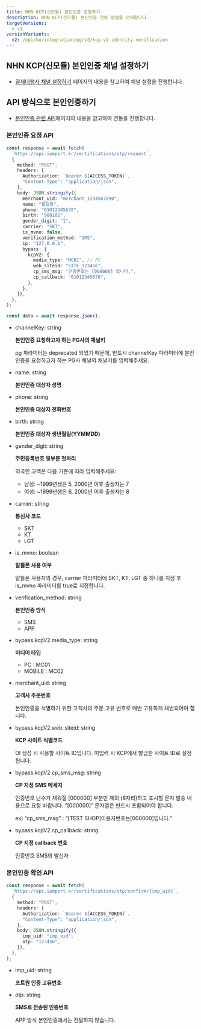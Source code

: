 ```yaml
---
title: NHN KCP(신모듈) 본인인증 연동하기
description: NHN KCP(신모듈) 본인인증 연동 방법을 안내합니다.
targetVersions:
  - v1
versionVariants:
  v2: /opi/ko/integration/pg/v2/kcp-v2-identity-verification
---
```


## NHN KCP(신모듈) 본인인증 채널 설정하기

- [결제대행사 채널 설정하기](https://developers.portone.io/opi/ko/integration/ready/readme#3-결제대행사-채널-설정하기) 페이지의 내용을 참고하여 채널 설정을 진행합니다.

## API 방식으로 본인인증하기

- [본인인증 관련 API](https://developers.portone.io/api/rest-v1/certification?v=v1)페이지의 내용을 참고하여 연동을 진행합니다.

### 본인인증 요청 API

```ts title="server-side"
const response = await fetch(
  `https://api.iamport.kr/certifications/otp/request`,
  {
    method: "POST",
    headers: {
      Authorization: `Bearer ${ACCESS_TOKEN}`,
      "Content-Type": "application/json",
    },
    body: JSON.stringify({
      merchant_uid: "merchant_1234567890",
      name: "홍길동",
      phone: "01012345678",
      birth: "900101",
      gender_digit: "1",
      carrier: "SKT",
      is_mvno: false,
      verification_method: "SMS",
      ip: "127.0.0.1",
      bypass: {
        kcpV2: {
          media_type: "MC01", // PC
          web_siteid: "SITE_123456",
          cp_sms_msg: "인증번호는 [000000] 입니다.",
          cp_callback: "01012345678",
        },
      },
    }),
  },
);

const data = await response.json();
```

<div class="tabs-container">

<div class="tabs-content" data-title="필수 파라미터">

- channelKey: string

  **본인인증 요청하고자 하는 PG사의 채널키**

  pg 파라미터는 deprecated 되었기 때문에, 반드시 channelKey 파라미터에 본인인증을 요청하고자 하는 PG사 채널의 채널키를 입력해주세요.

- name: string

  **본인인증 대상자 성명**

- phone: string

  **본인인증 대상자 전화번호**

- birth: string

  **본인인증 대상자 생년월일(YYMMDD)**

- gender\_digit: string

  **주민등록번호 뒷부분 첫차리**

  외국인 고객은 다음 기준에 따라 입력해주세요:

  - 남성: \~1999년생은 5, 2000년 이후 출생자는 7
  - 여성: \~1999년생은 6, 2000년 이후 출생자는 8

- carrier: string

  **통신사 코드**

  - SKT
  - KT
  - LGT

- is\_mvno: boolean

  **알뜰폰 사용 여부**

  알뜰폰 사용자의 경우, carrier 파라미터에 SKT, KT, LGT 중 하나를 지정 후
  is\_mvno 파라미터를 true로 지정합니다.

- verification\_method: string

  **본인인증 방식**

  - SMS
  - APP

- bypass.kcpV2.media\_type: string

  **미디어 타입**

  - PC : MC01
  - MOBILE : MC02

</div>

<div class="tabs-content" data-title="선택 파라미터">

- merchant\_uid: string

  **고객사 주문번호**

  본인인증을 식별하기 위한 고객사의 주문 고유 번호로 매번 고유하게 채번되어야 합니다.

- bypass.kcpV2.web\_siteid: string

  **KCP 사이트 식별코드**

  DI 생성 시 사용할 사이트 ID입니다. 미입력 시 KCP에서 발급한 사이트 ID로 설정됩니다.

- bypass.kcpV2.cp\_sms\_msg: string

  **CP 지정 SMS 메세지**

  인증번호 난수가 채워질 \[000000] 부분만 제외 (6자리)하고 표시할 문자 발송 내용으로 요청 바랍니다.
  “\[000000]” 문자열은 반드시 포함되어야 합니다.

  ex) “cp\_sms\_msg” : “\[TEST SHOP]이용자번호는\[000000]입니다.”

- bypass.kcpV2.cp\_callback: string

  **CP 지정 callback 번호**

  인증번호 SMS의 발신자

</div>

</div>

### 본인인증 확인 API

```ts title="sever-side"
const response = await fetch(
  `https://api.iamport.kr/certifications/otp/confirm/{imp_uid}`,
  {
    method: "POST",
    headers: {
      Authorization: `Bearer ${ACCESS_TOKEN}`,
      "Content-Type": "application/json",
    },
    body: JSON.stringify({
      imp_uid: "imp_uid",
      otp: "123456",
    }),
  },
);
```

<div class="tabs-container">

<div class="tabs-content" data-title="필수 파라미터">

- imp\_uid: string

  **포트원 인증 고유번호**

</div>

<div class="tabs-content" data-title="선택 파라미터">

- otp: string

  **SMS로 전송된 인증번호**

  APP 방식 본인인증에서는 전달하지 않습니다.

</div>

</div>
